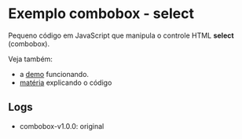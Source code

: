 Exemplo combobox - select
===


Pequeno código em JavaScript que manipula o controle HTML __select__ (combobox).

Veja também:

- a [demo](http://codepen.io/flaviomicheletti/pen/BdHDG 'demo') funcionando.
- [matéria](http://www.devfuria.com.br/javascript/forms/select-combobox/) explicando o código


Logs
---

- combobox-v1.0.0: original
